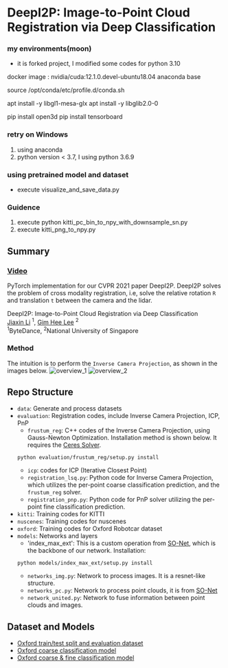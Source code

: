 # DeepI2P: Image-to-Point Cloud Registration via Deep Classification


### my environments(moon)
* it is forked project, I modified some codes for python 3.10

docker image : nvidia/cuda:12.1.0.devel-ubuntu18.04
anaconda base

source /opt/conda/etc/profile.d/conda.sh

apt install -y libgl1-mesa-glx
apt install -y  libglib2.0-0

pip install open3d
pip install tensorboard

### retry on Windows 
1. using anaconda
2. python version < 3.7, I using python 3.6.9

### using pretrained model and dataset
- execute visualize_and_save_data.py

### Guidence
1. execute python kitti_pc_bin_to_npy_with_downsample_sn.py
2. execute kitti_png_to_npy.py



## Summary
### [Video](resources/deepi2p-cvpr2021-compressed.mp4)
PyTorch implementation for our CVPR 2021 paper DeepI2P. DeepI2P solves the problem of cross modality registration, i.e, solve the relative rotation `R` and translation `t` between the camera and the lidar.

DeepI2P: Image-to-Point Cloud Registration via Deep Classification<br>
[Jiaxin Li](https://www.jiaxinli.me/) <sup>1</sup>,
[Gim Hee Lee](https://www.comp.nus.edu.sg/~leegh) <sup>2</sup> <br>
<sup>1</sup>ByteDance, <sup>2</sup>National University of Singapore  

### Method
The intuition is to perform the ``Inverse Camera Projection``, as shown in the images below.
![overview_1](resources/overview_1.png)
![overview_2](resources/overview_2.png)

## Repo Structure
- `data`: Generate and process datasets
- `evaluation`: Registration codes, include Inverse Camera Projection, ICP, PnP
  - `frustum_reg`: C++ codes of the Inverse Camera Projection, using Gauss-Newton Optimization. Installation method is shown below. It requires the [Ceres Solver](http://ceres-solver.org/). 
  ```
  python evaluation/frustum_reg/setup.py install
  ```
  - `icp`: codes for ICP (Iterative Closest Point)
  - `registration_lsq.py`: Python code for Inverse Camera Projection, which utilizes the per-point coarse classification prediction, and the `frustum_reg` solver.
  - `registration_pnp.py`: Python code for PnP solver utilizing the per-point fine classification prediction.
- `kitti`: Training codes for KITTI
- `nuscenes`: Training codes for nuscenes
- `oxford`: Training codes for Oxford Robotcar dataset
- `models`: Networks and layers
  - 'index_max_ext': This is a custom operation from [SO-Net](https://github.com/lijx10/SO-Net), which is the backbone of our network. Installation:
  ```
  python models/index_max_ext/setup.py install
  ```
  - `networks_img.py`: Network to process images. It is a resnet-like structure.
  - `networks_pc.py`: Network to process point clouds, it is from [SO-Net](https://github.com/lijx10/SO-Net)
  - `network_united.py`: Network to fuse information between point clouds and images.

## Dataset and Models
- [Oxford train/test split and evaluation dataset](https://drive.google.com/drive/folders/1MVNDGCRXVjC-hxtW_mg4abMXmtpNVzLR?usp=sharing)
- [Oxford coarse classification model](https://drive.google.com/drive/folders/1rycR7xtptDA9gqh-p4n5AsZtu0d3iKsC?usp=sharing)
- [Oxford coarse \& fine classification model](https://drive.google.com/drive/folders/1lzbI1PjmqmmdiVYGgkSB1yo7-7vnW9f4?usp=sharing)

